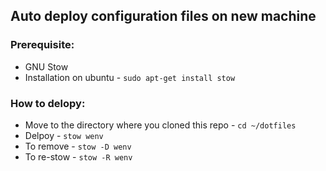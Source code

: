 ## Auto deploy configuration files on new machine

### Prerequisite:
* GNU Stow
* Installation on ubuntu -
`sudo apt-get install stow`

### How to delopy:
* Move to the directory where you cloned this repo - 
`cd ~/dotfiles`
* Delpoy - `stow wenv`
* To remove - `stow -D wenv`
* To re-stow - `stow -R wenv`

